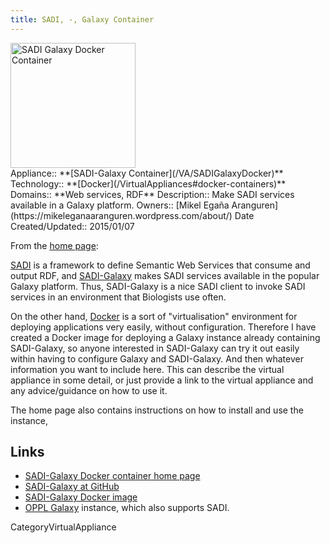 ```yaml
---
title: SADI, -, Galaxy Container
---
```

<div class='center'>
<a href='https://mikeleganaaranguren.wordpress.com/2015/01/07/docker-image-for-sadi-galaxy/'><img src='/SADIGalaxyWelcome.png' alt='SADI Galaxy Docker Container' height="200" /></a>
</div>





<div class='dictbox'>
 Appliance:: **[SADI-Galaxy Container](/VA/SADIGalaxyDocker)**
 Technology:: **[Docker](/VirtualAppliances#docker-containers)**
 Domains:: **Web services, RDF** 
 Description:: Make SADI services available in a Galaxy platform. 
 Owners:: [Mikel Egaña Aranguren](https://mikeleganaaranguren.wordpress.com/about/)
 Date Created/Updated:: 2015/01/07
</div>

From the [home page](https://mikeleganaaranguren.wordpress.com/2015/01/07/docker-image-for-sadi-galaxy/):

<div class='indent'>

[SADI](http://sadiframework.org/content/about-sadi/) is a framework to define Semantic Web Services that consume and output RDF, and [SADI-Galaxy](https://github.com/mikel-egana-aranguren/SADI-Galaxy) makes SADI services available in the popular Galaxy platform. Thus, SADI-Galaxy is a nice SADI client to invoke SADI services in an environment that Biologists use often.

On the other hand, [Docker](http://www.docker.com/whatisdocker/) is a sort of "virtualisation" environment for deploying applications very easily, without configuration. Therefore I have created a Docker image for deploying a Galaxy instance already containing SADI-Galaxy, so anyone interested in SADI-Galaxy can try it out easily within having to configure Galaxy and SADI-Galaxy.
And then whatever information you want to include here.  This can describe the virtual appliance in some detail, or just provide a link to the virtual appliance and any advice/guidance on how to use it.  
</div>

The home page also contains instructions on how to install and use the instance, 

## Links

* [SADI-Galaxy Docker container home page](https://mikeleganaaranguren.wordpress.com/2015/01/07/docker-image-for-sadi-galaxy/)
* [SADI-Galaxy at GitHub](https://github.com/mikel-egana-aranguren/SADI-Galaxy)
* [SADI-Galaxy Docker image](https://registry.hub.docker.com/u/mikeleganaaranguren/sadi-galaxy)
* [OPPL Galaxy](/PublicGalaxyServers#oppl-galaxy) instance, which also supports SADI.

CategoryVirtualAppliance
